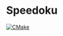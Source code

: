 # Speedoku

[![CMake](https://github.com/CMOxygen/Speedoku/actions/workflows/cmake.yml/badge.svg?branch=dev-cmoxygen)](https://github.com/CMOxygen/Speedoku/actions/workflows/cmake.yml)
